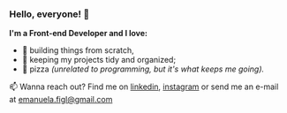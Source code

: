 ### Hello, everyone! 👋

**I'm a Front-end Developer and I love:**
* :wrench: building things from scratch,
* :open_file_folder: keeping my projects tidy and organized;
* :pizza: pizza _(unrelated to programming, but it's what keeps me going)._

:mailbox: Wanna reach out? Find me on [linkedin](https://www.linkedin.com/in/emanuela-figliuolo/), [instagram](https://www.instagram.com/mannyf_97/) or send me an e-mail at [emanuela.figl@gmail.com](mailto:emanuela.figl@gmail.com)




